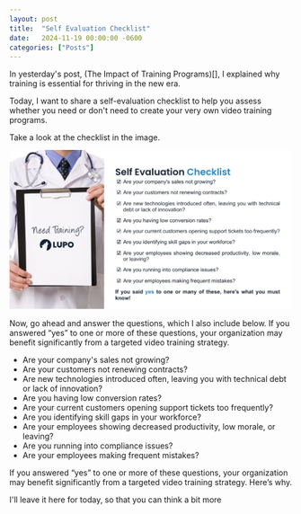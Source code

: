 ```yaml
---
layout: post
title:  "Self Evaluation Checklist"
date:   2024-11-19 00:00:00 -0600
categories: ["Posts"] 
---
```


In yesterday's post, (The Impact of Training Programs)[], I explained why training is essential for thriving in the new era. 

Today, I want to share a self-evaluation checklist to help you assess whether you need or don't need to create your very own video training programs.

Take a look at the checklist in the image.

![Impact of training programs](/_posts/2024/images/lead_magnet/Slide5.JPG)

Now, go ahead and answer the questions, which I also include below. If you answered “yes” to one or more of these questions, your organization may benefit significantly from a targeted video training strategy.

- Are your company's sales not growing?  
- Are your customers not renewing contracts?  
- Are new technologies introduced often, leaving you with technical debt or lack of innovation?  
- Are you having low conversion rates?  
- Are your current customers opening support tickets too frequently?  
- Are you identifying skill gaps in your workforce?  
- Are your employees showing decreased productivity, low morale, or leaving?  
- Are you running into compliance issues?  
- Are your employees making frequent mistakes?  

If you answered “yes” to one or more of these questions, your organization may benefit significantly from a targeted video training strategy. Here’s why.

I'll leave it here for today, so that you can think a bit more 